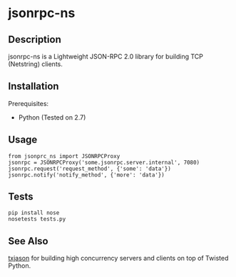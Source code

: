 jsonrpc-ns
========

Description
-----------

jsonrpc-ns is a Lightweight JSON-RPC 2.0 library for building TCP (Netstring) clients.

Installation
------------

Prerequisites:

 * Python (Tested on 2.7)

Usage
-----

    from jsonprc_ns import JSONRPCProxy
    jsonrpc = JSONRPCProxy('some.jsonrpc.server.internal', 7080)
    jsonrpc.request('request_method', {'some': 'data'})
    jsonrpc.notify('notify_method', {'more': 'data'})


Tests
-----

    pip install nose
    nosetests tests.py

See Also
-----
[txjason](https://github.com/flowroute/txjason) for building high concurrency servers and clients on top of Twisted Python.

